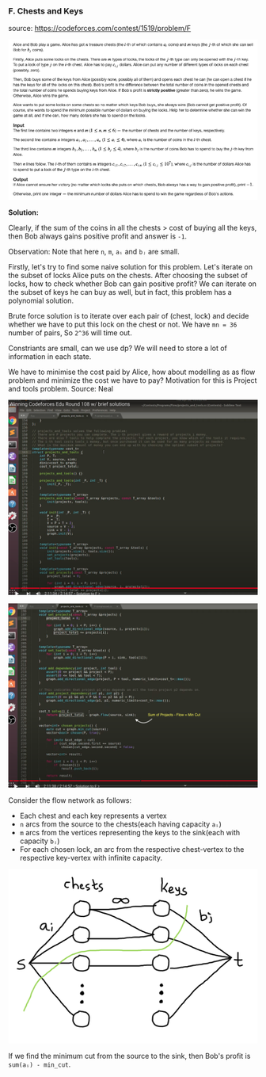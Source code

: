 ### F. Chests and Keys

source: https://codeforces.com/contest/1519/problem/F

![](images/mflow_p_1.png)

**Solution:**

Clearly, if the sum of the coins in all the chests > cost of buying all the keys, then Bob always gains positive profit and answer is `-1`.

Observation: Note that here `n`, `m`, `aᵢ` and `bⱼ` are small.

Firstly, let's try to find some naive solution for this problem. Let's iterate on the subset of locks Alice puts on the chests. After choosing the subset of locks, how to check whether Bob can gain positive profit? We can iterate on the subset of keys he can buy as well, but in fact, this problem has a polynomial solution.

Brute force solution is to iterate over each pair of (chest, lock) and decide whether we have to put this lock on the chest or not. We have `mn = 36` number of pairs, So `2^36` will time out.

Constriants are small, can we use dp? We will need to store a lot of information in each state.

We have to minimise the cost paid by Alice, how about modelling as as flow problem and minimize the cost we have to pay? Motivation for this is Project and tools problem. Source: Neal

![](images/mflow_p_2.png)

![](images/mflow_p_4.png)

Consider the flow network as follows:
* Each chest and each key represents a vertex
* `n` arcs from the source to the chests(each having capacity `aᵢ`)
* `m` arcs from the vertices representing the keys to the sink(each with capacity `bⱼ`)
* For each chosen lock, an arc from the respective chest-vertex to the respective key-vertex with infinite capacity.

![](images/mflow_p_5.png)

If we find the minimum cut from the source to the sink, then Bob's profit is `sum(aᵢ) - min_cut`.
